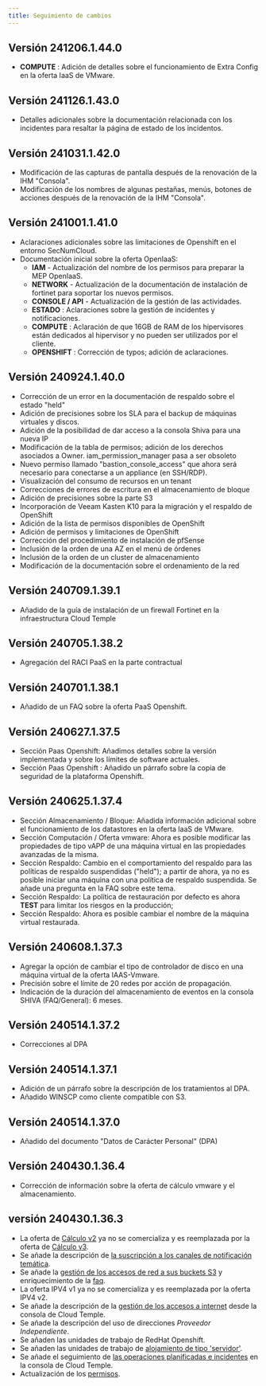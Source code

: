```yaml
---
title: Seguimiento de cambios
---
```


## Versión 241206.1.44.0
- **COMPUTE** : Adición de detalles sobre el funcionamiento de Extra Config en la oferta IaaS de VMware.

## Versión 241126.1.43.0
- Detalles adicionales sobre la documentación relacionada con los incidentes para resaltar la página de estado de los incidentos.

## Versión 241031.1.42.0
- Modificación de las capturas de pantalla después de la renovación de la IHM "Consola".
- Modificación de los nombres de algunas pestañas, menús, botones de acciones después de la renovación de la IHM "Consola".

## Versión 241001.1.41.0
- Aclaraciones adicionales sobre las limitaciones de Openshift en el entorno SecNumCloud.
- Documentación inicial sobre la oferta OpenIaaS:
  - **IAM** - Actualización del nombre de los permisos para preparar la MEP OpenIaaS.
  - **NETWORK** - Actualización de la documentación de instalación de fortinet para soportar los nuevos permisos.
  - **CONSOLE / API** - Actualización de la gestión de las actividades.
  - **ESTADO** : Aclaraciones sobre la gestión de incidentes y notificaciones.
  - **COMPUTE** : Aclaración de que 16GB de RAM de los hipervisores están dedicados al hipervisor y no pueden ser utilizados por el cliente.
  - **OPENSHIFT** : Corrección de typos; adición de aclaraciones.

## Versión 240924.1.40.0
- Corrección de un error en la documentación de respaldo sobre el estado "held"
- Adición de precisiones sobre los SLA para el backup de máquinas virtuales y discos.
- Adición de la posibilidad de dar acceso a la consola Shiva para una nueva IP
- Modificación de la tabla de permisos; adición de los derechos asociados a Owner. iam_permission_manager pasa a ser obsoleto
- Nuevo permiso llamado "bastion_console_access" que ahora será necesario para conectarse a un appliance (en SSH/RDP).
- Visualización del consumo de recursos en un tenant
- Correcciones de errores de escritura en el almacenamiento de bloque
- Adición de precisiones sobre la parte S3
- Incorporación de Veeam Kasten K10 para la migración y el respaldo de OpenShift
- Adición de la lista de permisos disponibles de OpenShift
- Adición de permisos y limitaciones de OpenShift
- Corrección del procedimiento de instalación de pfSense
- Inclusión de la orden de una AZ en el menú de órdenes
- Inclusión de la orden de un cluster de almacenamiento
- Modificación de la documentación sobre el ordenamiento de la red

## Versión 240709.1.39.1

- Añadido de la guía de instalación de un firewall Fortinet en la infraestructura Cloud Temple

## Versión 240705.1.38.2
- Agregación del RACI PaaS en la parte contractual

## Versión 240701.1.38.1
- Añadido de un FAQ sobre la oferta PaaS Openshift.

## Versión 240627.1.37.5
- Sección Paas Openshift: Añadimos detalles sobre la versión implementada y sobre los límites de software actuales.
- Sección Paas Openshift : Añadido un párrafo sobre la copia de seguridad de la plataforma Openshift.

## Versión 240625.1.37.4
- Sección Almacenamiento / Bloque: Añadida información adicional sobre el funcionamiento de los datastores en la oferta IaaS de VMware.
- Sección Computación / Oferta vmware: Ahora es posible modificar las propiedades de tipo vAPP de una máquina virtual en las propiedades avanzadas de la misma.
- Sección Respaldo: Cambio en el comportamiento del respaldo para las políticas de respaldo suspendidas ("held"); a partir de ahora, ya no es posible iniciar una máquina con una política de respaldo suspendida. Se añade una pregunta en la FAQ sobre este tema.
- Sección Respaldo: La política de restauración por defecto es ahora **TEST** para limitar los riesgos en la producción; 
- Sección Respaldo: Ahora es posible cambiar el nombre de la máquina virtual restaurada.

## Versión 240608.1.37.3

- Agregar la opción de cambiar el tipo de controlador de disco en una máquina virtual de la oferta IAAS-Vmware.
- Precisión sobre el límite de 20 redes por acción de propagación.
- Indicación de la duración del almacenamiento de eventos en la consola SHIVA (FAQ/General): 6 meses.

## Versión 240514.1.37.2

- Correcciones al DPA

## Versión 240514.1.37.1
- Adición de un párrafo sobre la descripción de los tratamientos al DPA.
- Añadido WINSCP como cliente compatible con S3.

## Versión 240514.1.37.0

- Añadido del documento "Datos de Carácter Personal" (DPA)

## Versión 240430.1.36.4
- Corrección de información sobre la oferta de cálculo vmware y el almacenamiento.

## versión 240430.1.36.3

- La oferta de [Cálculo v2](../iaas/compute.md/#offre-de-calcul-v2) ya no se comercializa y es reemplazada por la oferta de [Cálculo v3](../iaas/compute.md/#offre-de-calcul-v3).
- Se añade la descripción de [la suscripción a los canales de notificación temática](../console/accounts.md#abonnement-aux-notifications-thématiques).
- Se añade la [gestión de los accesos de red a sus buckets S3](../paas/s3.md#limitations-des-accès-à-vos-bucket-s3) y enriquecimiento de la [faq](../paas/s3.md#faq).
- La oferta IPV4 v1 ya no se comercializa y es reemplazada por la oferta IPV4 v2.
- Se añade la descripción de la [gestión de los accesos a internet](../network/internet.md#gestion-de-vos-connectivités-internet) desde la consola de Cloud Temple.
- Se añade la descripción del uso de direcciones *Proveedor Independiente*.
- Se añaden las unidades de trabajo de RedHat Openshift.
- Se añaden las unidades de trabajo de [alojamiento de tipo 'servidor'](../housing/housing.md).
- Se añade el seguimiento de [las operaciones planificadas e incidentes](../console/status.md) en la consola de Cloud Temple.
- Actualización de los [permisos](../console/permissions.md).